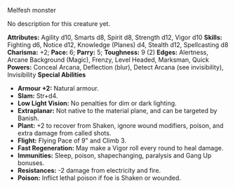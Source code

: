 Melfesh monster

No description for this creature yet.

**Attributes:** Agility d10, Smarts d8, Spirit d8, Strength d12, Vigor
d10
**Skills:** Fighting d6, Notice d12, Knowledge (Planes) d4, Stealth d12,
Spellcasting d8
**Charisma:** +2; **Pace:** 6; **Parry:** 5; **Toughness:** 9 (2)
**Edges:** Alertness, Arcane Background (Magic), Frenzy, Level Headed,
Marksman, Quick
**Powers:** Conceal Arcana, Deflection (blur), Detect Arcana (see
invisibility), Invisibility
**Special Abilities**
- **Armour +2:** Natural armour.
- **Slam:** Str+d4.
- **Low Light Vision:** No penalties for dim or dark lighting.
- **Extraplanar:** Not native to the material plane, and can be targeted
by Banish.
- **Plant:** +2 to recover from Shaken, ignore wound modifiers, poison,
and extra damage from called shots.
- **Flight:** Flying Pace of 9" and Climb 3.
- **Fast Regeneration:** May make a Vigor roll every round to heal
damage.
- **Immunities:** Sleep, poison, shapechanging, paralysis and Gang Up
bonuses.
- **Resistances:** -2 damage from electricity and fire.
- **Poison:** Inflict lethal poison if foe is Shaken or wounded.


